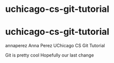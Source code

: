 # uchicago-cs-git-tutorial
# uchicago-cs-git-tutorial
annaperez Anna Perez
UChicago CS Git Tutorial

Git is pretty cool
Hopefully our last change